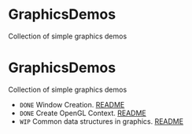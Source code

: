 # GraphicsDemos
Collection of simple graphics demos

# GraphicsDemos
Collection of simple graphics demos
- `DONE` Window Creation. [README](window/README.md)
- `DONE` Create OpenGL Context. [README](opengl/README.md)
- `WIP` Common data structures in graphics. [README](datastructures/README.md)

